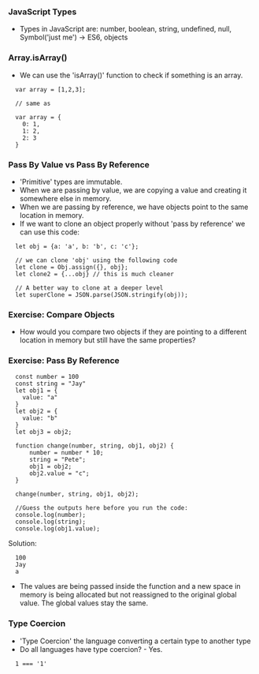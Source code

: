 ### JavaScript Types
  - Types in JavaScript are: number, boolean, string, undefined, null, Symbol('just me') -> ES6, objects

### Array.isArray()
  - We can use the 'isArray()' function to check if something is an array.
  ```
    var array = [1,2,3];
    
    // same as
    
    var array = {
      0: 1,
      1: 2,
      2: 3
    }
  ```

### Pass By Value vs Pass By Reference
  - 'Primitive' types are immutable.
  - When we are passing by value, we are copying a value and creating it somewhere else in memory. 
  - When we are passing by reference, we have objects point to the same location in memory.
  - If we want to clone an object properly without 'pass by reference' we can use this code:
  
  ```
    let obj = {a: 'a', b: 'b', c: 'c'};
    
    // we can clone 'obj' using the following code
    let clone = Obj.assign({}, obj};
    let clone2 = {...obj} // this is much cleaner
    
    // A better way to clone at a deeper level
    let superClone = JSON.parse(JSON.stringify(obj));
  ```
  
### Exercise: Compare Objects
  - How would you compare two objects if they are pointing to a different location in memory but still have the same properties?

### Exercise: Pass By Reference 
  ```
    const number = 100
    const string = "Jay"
    let obj1 = {
      value: "a"
    }
    let obj2 = {
      value: "b"
    }
    let obj3 = obj2;

    function change(number, string, obj1, obj2) {
        number = number * 10;
        string = "Pete";
        obj1 = obj2;
        obj2.value = "c";
    }

    change(number, string, obj1, obj2);

    //Guess the outputs here before you run the code: 
    console.log(number); 
    console.log(string);
    console.log(obj1.value);
  ```
  Solution:
  ```
    100
    Jay
    a
  ```
  - The values are being passed inside the function and a new space in memory is being allocated but not reassigned to the original global value. The global values stay the same.

### Type Coercion
  - 'Type Coercion' the language converting a certain type to another type
  - Do all languages have type coercion? - Yes.
  ```
    1 === '1'
  ```
